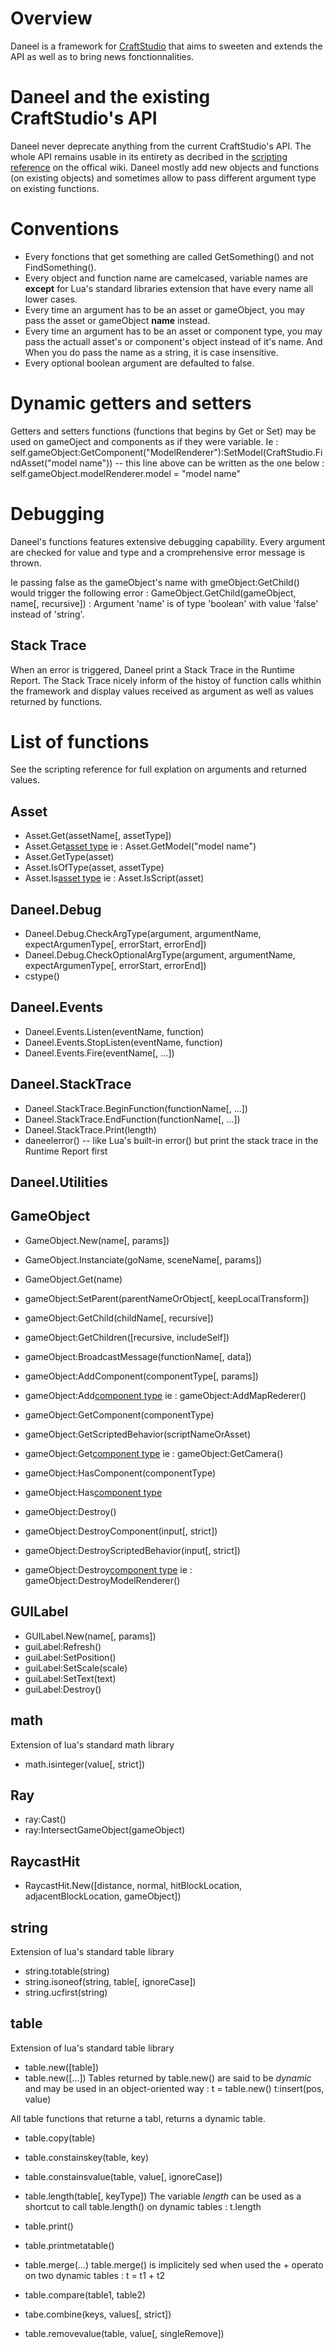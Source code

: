 # Overview

Daneel is a framework for [CraftStudio](http://craftstu.io) that aims to sweeten and extends the API as well as to bring news fonctionnalities.


# Daneel and the existing CraftStudio's API

Daneel never deprecate anything from the current CraftStudio's API. The whole API remains usable in its entirety as decribed in the [scripting reference]() on the offical wiki.
Daneel mostly add new objects and functions (on existing objects) and sometimes allow to pass different argument type on existing functions.



# Conventions

* Every fonctions that get something are called GetSomething() and not FindSomething().
* Every object and function name are camelcased, variable names are  **except** for Lua's standard libraries extension that have every name all lower cases.
* Every time an argument has to be an asset or gameObject, you may pass the asset or gameObject **name** instead.
* Every time an argument has to be an asset or component type, you may pass the actuall asset's or component's object instead of it's name. And When you do pass the name as a string, it is case insensitive.
* Every optional boolean argument are defaulted to false.


# Dynamic getters and setters

Getters and setters functions (functions that begins by Get or Set) may be used on gameOject and components as if they were variable.
Ie :
self.gameObject:GetComponent("ModelRenderer"):SetModel(CraftStudio.FindAsset("model name"))
-- this line above can be written as the one below :
self.gameObject.modelRenderer.model = "model name"


# Debugging

Daneel's functions features extensive debugging capability.
Every argument are checked for value and type and a cromprehensive error message is thrown.

Ie passing false as the gameObject's name  with gmeObject:GetChild() would trigger the following error :
GameObject.GetChild(gameObject, name[, recursive]) : Argument 'name' is of type 'boolean' with value 'false' instead of 'string'.

## Stack Trace

When an error is triggered, Daneel print a Stack Trace in the Runtime Report.
The Stack Trace nicely inform of the histoy of function calls whithin the framework and display values received as argument as well as values returned by functions.



#  List of functions

See the scripting reference for full explation on arguments and returned values.

## Asset

* Asset.Get(assetName[, assetType])
* Asset.Get[asset type](assetName)   ie : Asset.GetModel("model name")
* Asset.GetType(asset)
* Asset.IsOfType(asset, assetType)
* Asset.Is[asset type](asset)   ie : Asset.IsScript(asset)

## Daneel.Debug

* Daneel.Debug.CheckArgType(argument, argumentName, expectArgumenType[, errorStart, errorEnd])
* Daneel.Debug.CheckOptionalArgType(argument, argumentName, expectArgumenType[, errorStart, errorEnd])
* cstype() 

## Daneel.Events

* Daneel.Events.Listen(eventName, function)
* Daneel.Events.StopListen(eventName, function)
* Daneel.Events.Fire(eventName[, ...])

## Daneel.StackTrace

* Daneel.StackTrace.BeginFunction(functionName[, ...])
* Daneel.StackTrace.EndFunction(functionName[, ...])
* Daneel.StackTrace.Print(length)
* daneelerror() -- like Lua's built-in error() but print the stack trace in the Runtime Report first

## Daneel.Utilities



## GameObject

* GameObject.New(name[, params])
* GameObject.Instanciate(goName, sceneName[, params])
* GameObject.Get(name)

* gameObject:SetParent(parentNameOrObject[, keepLocalTransform])
* gameObject:GetChild(childName[, recursive])
* gameObject:GetChildren([recursive, includeSelf])
* gameObject:BroadcastMessage(functionName[, data])

* gameObject:AddComponent(componentType[, params])
* gameObject:Add[component type]([params])      ie : gameObject:AddMapRederer()

* gameObject:GetComponent(componentType)
* gameObject:GetScriptedBehavior(scriptNameOrAsset)
* gameObject:Get[component type]()          ie : gameObject:GetCamera()

* gameObject:HasComponent(componentType)
* gameObject:Has[component type]()

* gameObject:Destroy()
* gameObject:DestroyComponent(input[, strict])
* gameObject:DestroyScriptedBehavior(input[, strict])
* gameObject:Destroy[component type]()      ie : gameObject:DestroyModelRenderer()

## GUILabel

* GUILabel.New(name[, params])
* guiLabel:Refresh()
* guiLabel:SetPosition()
* guiLabel:SetScale(scale)
* guiLabel:SetText(text)
* guiLabel:Destroy()

## math

Extension of lua's standard math library
* math.isinteger(value[, strict])

## Ray

* ray:Cast()
* ray:IntersectGameObject(gameObject)

## RaycastHit

* RaycastHit.New([distance, normal, hitBlockLocation, adjacentBlockLocation, gameObject])

## string

Extension of lua's standard table library
* string.totable(string)
* string.isoneof(string, table[, ignoreCase])
* string.ucfirst(string)

## table

Extension of lua's standard table library

* table.new([table])
* table.new([...])
Tables returned by table.new() are said to be *dynamic* and may be used in an object-oriented way :
t = table.new()
t:insert(pos, value)

All table functions that returne a tabl, returns a dynamic table.

* table.copy(table)
* table.constainskey(table, key)
* table.constainsvalue(table, value[, ignoreCase])
* table.length(table[, keyType])
The variable *length* can be used as a shortcut to call table.length() on dynamic tables :
t.length

* table.print()
* table.printmetatable()
* table.merge(...)
table.merge() is implicitely sed when used the + operato on two dynamic tables :
t = t1 + t2
* table.compare(table1, table2)
* tabe.combine(keys, values[, strict])
* table.removevalue(table, value[, singleRemove])






